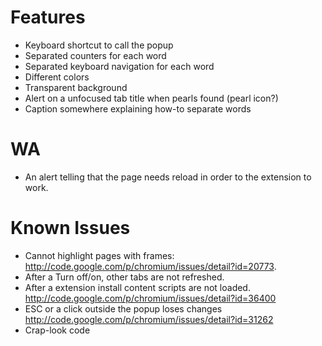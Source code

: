 # Features #
  * Keyboard shortcut to call the popup
  * Separated counters for each word
  * Separated keyboard navigation for each word
  * Different colors
  * Transparent background
  * Alert on a unfocused tab title when pearls found (pearl icon?)
  * Caption somewhere explaining how-to separate words

# WA #
  * An alert telling that the page needs reload in order to the extension to work.

# Known Issues #
  * Cannot highlight pages with frames: http://code.google.com/p/chromium/issues/detail?id=20773.
  * After a Turn off/on, other tabs are not refreshed.
  * After a extension install content scripts are not loaded. http://code.google.com/p/chromium/issues/detail?id=36400
  * ESC or a click outside the popup loses changes http://code.google.com/p/chromium/issues/detail?id=31262
  * Crap-look code